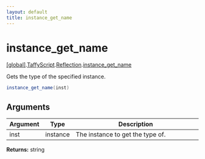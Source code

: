 ```yaml
---
layout: default
title: instance_get_name
---
```


# instance_get_name

[\[global\]]({{site.baseurl}}/docs/).[TaffyScript]({{site.baseurl}}/docs/TaffyScript/).[Reflection]({{site.baseurl}}/docs/TaffyScript/Reflection/).[instance_get_name]({{site.baseurl}}/docs/TaffyScript/Reflection/instance_get_name/)

Gets the type of the specified instance.

```cs
instance_get_name(inst)
```

## Arguments

<table>
  <col width="15%">
  <col width="15%">
  <thead>
    <tr>
      <th>Argument</th>
      <th>Type</th>
      <th>Description</th>
    </tr>
  </thead>
  <tbody>
    <tr>
      <td>inst</td>
      <td>instance</td>
      <td>The instance to get the type of.</td>
    </tr>
  </tbody>
</table>

**Returns:** string
